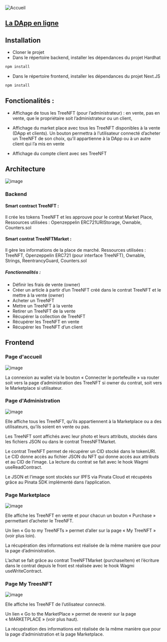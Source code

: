 
![Accueil](https://github.com/user-attachments/assets/94c185b0-e713-4ad1-b309-4131e68156da)

## [La DApp en ligne](https://trees-9vmrzzm7g-jf-briches-projects.vercel.app)

## Installation

- Cloner le projet
- Dans le répertoire backend, installer les dépendances du projet Hardhat
```bash
npm install
```
- Dans le répertoire frontend, installer les dépendances du projet Next.JS
```bash
npm install
```
## Fonctionalités :
- Affichage de tous les TreeNFT (pour l’administrateur) : en vente, pas en vente, que le propriétaire soit l’administrateur ou un client,

- Affichage du market place avec tous les TreeNFT disponibles à la vente (DApp et clients). Un bouton permettra à l’utilisateur connecté d’acheter un TreeNFT de son choix, qu’il appartienne à la DApp ou à un autre client qui l’a mis en vente

- Affichage du compte client avec ses TreeNFT

## Architecture
![image](https://github.com/user-attachments/assets/7ad900d7-3368-45b0-bd63-2036a9c75ac9)

### Backend

#### Smart contract TreeNFT :

Il crée les tokens TreeNFT et les approuve pour le contrat Market Place,
Ressources utilisées : Openzeppelin ERC721URIStorage, Ownable, Counters.sol

#### Smart contrat TreeNFTMarket :

Il gère les informations de la place de marché.
Ressources utilisées : TreeNFT, Openzeppelin ERC721 (pour interface TreeNFT), Ownable, Strings, ReentrancyGuard, Counters.sol


##### Fonctionnalités :

- Définir les frais de vente (owner)
- Créer un article à partir d’un TreeNFT créé dans le contrat TreeNFT et le mettre à la vente (owner)
- Acheter un TreeNFT
- Mettre un TreeNFT à la vente
- Retirer un TreeNFT de la vente
- Récupérer la collection de TreeNFT
- Récupérer les TreeNFT en vente
- Récupérer les TreeNFT d’un client

## Frontend

### Page d'accueil
![image](https://github.com/user-attachments/assets/9ba9c4cd-874b-47da-bed4-aac6c40277be)

La connexion au wallet via le bouton « Connecter le portefeuille » va router soit vers la page d’administration des TreeNFT si owner du contrat, soit vers le Marketplace si utilisateur.

### Page d'Administration
![image](https://github.com/user-attachments/assets/115300b3-83ec-4e22-93f4-d44ed7d99e3e)

Elle affiche tous les TreeNFT, qu’ils appartiennent à la Marketplace ou a des utilisateurs, qu’ils soient en vente ou pas.

Les TreeNFT sont affichés avec leur photo et leurs attributs, stockés dans les fichiers JSON ou dans le contrat TreesNFTMarket. 

Le contrat TreeNFT permet de récupérer un CID stocké dans le tokenURI. Le CID donne accès au fichier JSON du NFT qui donne accès aux attributs et au CID de l’image. La lecture du contrat se fait avec le hook Wagmi useReadContract.

Le JSON et l’image sont stockés sur IPFS via Pinata Cloud et récupérés grâce au Pinata SDK implémenté dans l’application.

### Page Marketplace
![image](https://github.com/user-attachments/assets/4c8a2272-33dc-4a4e-8f6c-f301f0b28254)

Elle affiche les TreeNFT en vente et pour chacun un bouton « Purchase » permettant d’acheter le TreeNFT.

Un lien « Go to my TreeNFTs » permet d’aller sur la page « My TreeNFT » (voir plus loin).

La récupération des informations est réalisée de la même manière que pour la page d’administration.

L’achat se fait grâce au contrat TreeNFTMarket (purchaseItem) et l’écriture dans le contrat depuis le front est réalisée avec le hook Wagmi useWriteContract.

### Page My TreesNFT
![image](https://github.com/user-attachments/assets/fa7000ab-828a-44a3-a3e3-926cd3311e9f)

Elle affiche les TreeNFT de l’utilisateur connecté.

Un lien « Go to the MarketPlace » permet de revenir sur la page « MARKETPLACE » (voir plus haut).

La récupération des informations est réalisée de la même manière que pour la page d’administration et la page Marketplace.

